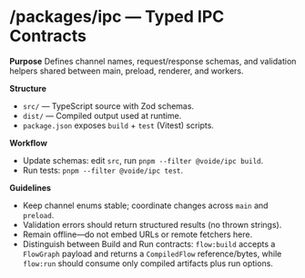 # /packages/ipc — Typed IPC Contracts

**Purpose**
Defines channel names, request/response schemas, and validation helpers shared
between main, preload, renderer, and workers.

**Structure**
- `src/` — TypeScript source with Zod schemas.
- `dist/` — Compiled output used at runtime.
- `package.json` exposes `build` + `test` (Vitest) scripts.

**Workflow**
- Update schemas: edit `src`, run `pnpm --filter @voide/ipc build`.
- Run tests: `pnpm --filter @voide/ipc test`.

**Guidelines**
- Keep channel enums stable; coordinate changes across `main` and `preload`.
- Validation errors should return structured results (no thrown strings).
- Remain offline—do not embed URLs or remote fetchers here.
- Distinguish between Build and Run contracts: `flow:build` accepts a
  `FlowGraph` payload and returns a `CompiledFlow` reference/bytes, while
  `flow:run` should consume only compiled artifacts plus run options.
